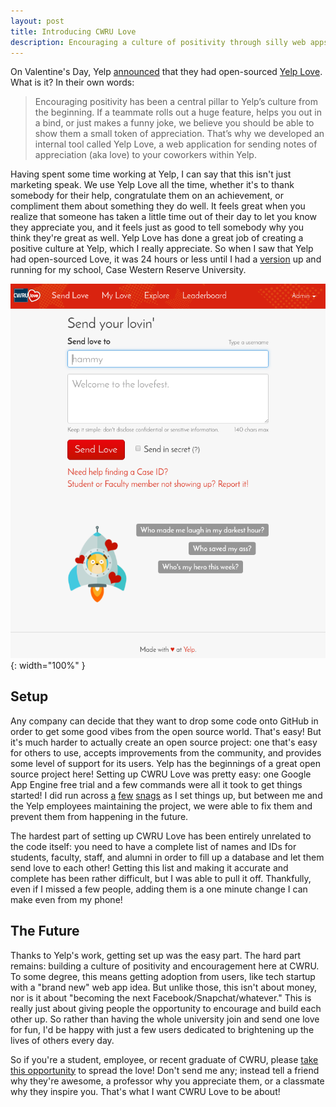 ```yaml
---
layout: post
title: Introducing CWRU Love
description: Encouraging a culture of positivity through silly web apps!
---
```


On Valentine's Day, Yelp [announced][announcement] that they had
open-sourced [Yelp Love][yelp/love]. What is it? In their own words:

> Encouraging positivity has been a central pillar to Yelp’s culture from the
> beginning. If a teammate rolls out a huge feature, helps you out in a bind, or
> just makes a funny joke, we believe you should be able to show them a small
> token of appreciation. That’s why we developed an internal tool called Yelp
> Love, a web application for sending notes of appreciation (aka love) to your
> coworkers within Yelp.

Having spent some time working at Yelp, I can say that this isn't just marketing
speak. We use Yelp Love all the time, whether it's to thank somebody for their
help, congratulate them on an achievement, or compliment them about something
they do well. It feels great when you realize that someone has taken a little
time out of their day to let you know they appreciate you, and it feels just as
good to tell somebody why you think they're great as well. Yelp Love has done a
great job of creating a positive culture at Yelp, which I really appreciate. So
when I saw that Yelp had open-sourced Love, it was 24 hours or less until I had
a [version][live] up and running for my school, Case Western Reserve University.


![CWRU Love Screenshot](/images/cwru-love.png){: width="100%" }

## Setup

Any company can decide that they want to drop some code onto GitHub in order to
get some good vibes from the open source world. That's easy! But it's much
harder to actually create an open source project: one that's easy for others to
use, accepts improvements from the community, and provides some level of support
for its users. Yelp has the beginnings of a great open source project here!
Setting up CWRU Love was pretty easy: one Google App Engine free trial and a few
commands were all it took to get things started! I did run across
[a][snag0] [few][snag1] [snags][snag2] as I set things up, but between me and
the Yelp employees maintaining the project, we were able to fix them and prevent
them from happening in the future.

The hardest part of setting up CWRU Love has been entirely unrelated to the code
itself: you need to have a complete list of names and IDs for students, faculty,
staff, and alumni in order to fill up a database and let them send love to each
other! Getting this list and making it accurate and complete has been rather
difficult, but I was able to pull it off. Thankfully, even if I missed a few
people, adding them is a one minute change I can make even from my phone!

## The Future

Thanks to Yelp's work, getting set up was the easy part. The hard part remains:
building a culture of positivity and encouragement here at CWRU. To some degree,
this means getting adoption from users, like tech startup with a "brand new" web
app idea. But unlike those, this isn't about money, nor is it about "becoming
the next Facebook/Snapchat/whatever." This is really just about giving people
the opportunity to encourage and build each other up. So rather than having the
whole university join and send one love for fun, I'd be happy with just a few
users dedicated to brightening up the lives of others every day.

So if you're a student, employee, or recent graduate of CWRU,
please [take this opportunity][live] to spread the love! Don't send me any;
instead tell a friend why they're awesome, a professor why you appreciate them,
or a classmate why they inspire you. That's what I want CWRU Love to be about!

[announcement]: https://engineeringblog.yelp.com/2017/02/open-sourcing-yelp-love.html
[yelp/love]: https://github.com/Yelp/love
[hacsoc/love]: https://github.com/hacsoc/love
[live]: https://cwrulove.appspot.com
[snag0]: https://github.com/Yelp/love/pull/9
[snag1]: https://github.com/Yelp/love/issues/8
[snag2]: https://github.com/Yelp/love/pull/7
